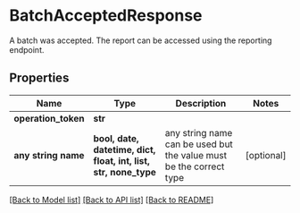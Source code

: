 # BatchAcceptedResponse

A batch was accepted. The report can be accessed using the reporting endpoint.

## Properties
Name | Type | Description | Notes
------------ | ------------- | ------------- | -------------
**operation_token** | **str** |  | 
**any string name** | **bool, date, datetime, dict, float, int, list, str, none_type** | any string name can be used but the value must be the correct type | [optional]

[[Back to Model list]](../README.md#documentation-for-models) [[Back to API list]](../README.md#documentation-for-api-endpoints) [[Back to README]](../README.md)


